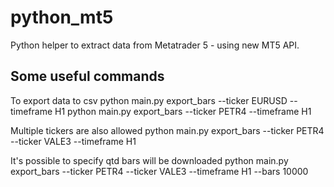 # python_mt5
Python helper to extract data from Metatrader 5 - using new MT5 API.

## Some useful commands

To export data to csv 
python main.py export_bars --ticker EURUSD --timeframe H1
python main.py export_bars --ticker PETR4 --timeframe H1

Multiple tickers are also allowed
python main.py export_bars --ticker PETR4 --ticker VALE3 --timeframe H1 

It's possible to specify qtd bars will be downloaded
python main.py export_bars --ticker PETR4 --ticker VALE3 --timeframe H1 --bars 10000
